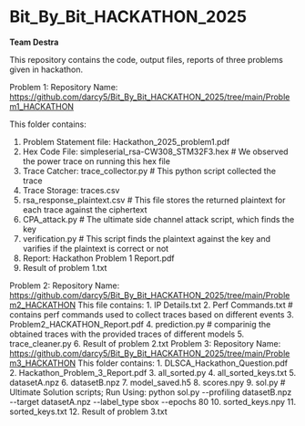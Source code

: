 # Bit_By_Bit_HACKATHON_2025

**Team Destra**

This repository contains the code, output files, reports of three problems given in hackathon.

Problem 1:
Repository Name: https://github.com/darcy5/Bit_By_Bit_HACKATHON_2025/tree/main/Problem1_HACKATHON

This folder contains:
  1. Problem Statement file: Hackathon_2025_problem1.pdf
  2. Hex Code File: simpleserial_rsa-CW308_STM32F3.hex     # We observed the power trace on running this hex file
  3. Trace Catcher: trace_collector.py                     # This python script collected the trace
  4. Trace Storage: traces.csv
  5. rsa_response_plaintext.csv                            # This file stores the returned plaintext for each trace against the ciphertext
  6. CPA_attack.py                                         # The ultimate side channel attack script, which finds the key
  7. verification.py                                       # This script finds the plaintext against the key and varifies if the plaintext is correct or not
  8. Report: Hackathon Problem 1 Report.pdf
  9. Result of problem 1.txt



  Problem 2:
  Repository Name: https://github.com/darcy5/Bit_By_Bit_HACKATHON_2025/tree/main/Problem2_HACKATHON
  This file contains:
    1. IP Details.txt
    2. Perf Commands.txt                          # contains perf commands used to collect traces based on different events
    3. Problem2_HACKATHON_Report.pdf
    4. prediction.py                              # comparinig the obtained traces with the provided traces of different models
    5. trace_cleaner.py
    6. Result of problem 2.txt
  Problem 3:
  Repository Name: https://github.com/darcy5/Bit_By_Bit_HACKATHON_2025/tree/main/Problem3_HACKATHON
  This folder contains:
    1.  DLSCA_Hackathon_Question.pdf
    2.  Hackathon_Problem_3_Report.pdf
    3.  all_sorted.py
    4.  all_sorted_keys.txt
    5.  datasetA.npz
    6.  datasetB.npz
    7.  model_saved.h5
    8.  scores.npy
    9.  sol.py                 # Ultimate Solution scripts; Run Using: python sol.py --profiling datasetB.npz --target datasetA.npz --label_type sbox --epochs 80
    10. sorted_keys.npy
    11. sorted_keys.txt
    12. Result of problem 3.txt
